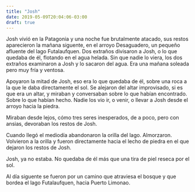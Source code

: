 ```yaml
---
title: "Josh"
date: 2019-05-09T20:04:06-03:00
draft: true
---
```

Josh vivió en la Patagonia y una noche fue brutalmente atacado, sus restos aparecieron la mañana siguente, en el arroyo Desaguadero, un pequeño afluente del lago Futalaufquen.
Dos extraños divisaron a Josh, o lo que quedaba de él, flotando en el agua helada. Sin que nadie lo viera, los dos extraños examinaron a Josh y lo sacaron del agua. Era una mañana soleada pero muy fría y ventosa.

Apoyaron la mitad de Josh, eso era lo que quedaba de él, sobre una roca a la que le daba directamente el sol. Se alejaron del altar improvisado, si es que era un altar, y miraban y conversaban sobre lo que habían encontrado. Sobre lo que habían hecho. Nadie los vio ir, o venir, o llevar a Josh desde el arroyo hacia la piedra.

Miraban desde lejos, cómo tres seres inesperados, de a poco, pero con ansias, devoraban los restos de Josh.

Cuando llegó el mediodía abandonaron la orilla del lago. Almorzaron. Volvieron a la orilla y fueron directamente hacia el lecho de piedra en el que dejaron los restos de Josh.

Josh, ya no estaba. No quedaba de él más que una tira de piel reseca por el sol.

Al día siguente se fueron por un camino que atraviesa el bosque y que bordea el lago Futalaufquen, hacia Puerto Limonao.

